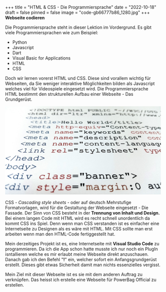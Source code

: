 +++
title = "HTML & CSS - Die Programmiersprache"
date = "2022-10-18"
draft = false
pinned = false
image = "code-gb66777b86_1280.jpg"
+++
**W﻿ebseite codieren**

D﻿ie Programmiersprache steht in dieser Lektion im Vordergrund. Es gibt viele Programmiersprachen wie zum Beispiel:

* P﻿ython
* J﻿avascript
* D﻿art
* V﻿isual Basic for Applications
* H﻿TML
* C﻿SS

D﻿och wir lernen vorerst HTML und CSS. Diese sind vorallem wichtig für Webseiten, da Sie weniger interaktive Möglichkeiten bilden als Javascript welches viel für Videospiele eingesetzt wird. Die Programmiersprache HTML bestimmt den strukturellen Aufbau einer Webseite - Das Grundgerüst.

![](website-gd294a12cd_1280.jpg)

C﻿SS - *Cascading style sheets -* oder auf deutsch Mehrstufige Formatvorlagen, wird für die Gestaltung der Webseite eingesetzt - Die Fassade. Der Sinn von CSS besteht in der **Trennung von Inhalt und Design.** Bei einem langen Code mit HTML wird es recht schnell unordentlich da kommt CSS ins Spiel. Denn wenn man CSS verstanden ist es einfacher eine Internetseite zu Designen als es wäre mit HTML. Mit CSS sollte man erst arbeiten wenn man den HTML-Code fertiggestellt hat.

M﻿ein derzeitiges Projekt ist es, eine Internetseite mit **Visual Studio Code** zu programmieren. Da ich die App schon hatte musste ich nur noch ein PlugIn isntallieren welche es mir erlaubt meine Webseite direkt anzuschauen. Danach gab ich den Befehl "**!**" ein, welcher sofort ein Anfangsgrundgerüst erstellt. Dieses gibt etwas Sicherheit damit man nichts essenzielles vergisst.

M﻿ein Ziel mit dieser Webseite ist es sie mit dem anderen Auftrag zu verknüpfen. Das heisst ich erstelle eine Webseite für PowerBag Official zu erstellen.